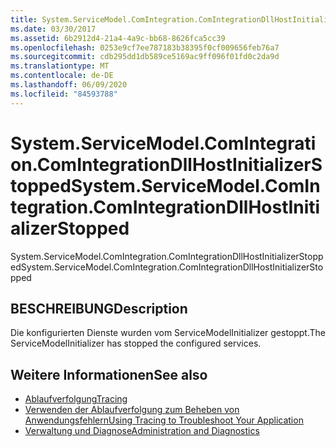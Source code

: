 ```yaml
---
title: System.ServiceModel.ComIntegration.ComIntegrationDllHostInitializerStopped
ms.date: 03/30/2017
ms.assetid: 6b2912d4-21a4-4a9c-bb68-8626fca5cc39
ms.openlocfilehash: 0253e9cf7ee787183b38395f0cf009656feb76a7
ms.sourcegitcommit: cdb295dd1db589ce5169ac9ff096f01fd0c2da9d
ms.translationtype: MT
ms.contentlocale: de-DE
ms.lasthandoff: 06/09/2020
ms.locfileid: "84593788"
---
```

# <a name="systemservicemodelcomintegrationcomintegrationdllhostinitializerstopped"></a><span data-ttu-id="a7f27-102">System.ServiceModel.ComIntegration.ComIntegrationDllHostInitializerStopped</span><span class="sxs-lookup"><span data-stu-id="a7f27-102">System.ServiceModel.ComIntegration.ComIntegrationDllHostInitializerStopped</span></span>
<span data-ttu-id="a7f27-103">System.ServiceModel.ComIntegration.ComIntegrationDllHostInitializerStopped</span><span class="sxs-lookup"><span data-stu-id="a7f27-103">System.ServiceModel.ComIntegration.ComIntegrationDllHostInitializerStopped</span></span>  
  
## <a name="description"></a><span data-ttu-id="a7f27-104">BESCHREIBUNG</span><span class="sxs-lookup"><span data-stu-id="a7f27-104">Description</span></span>  
 <span data-ttu-id="a7f27-105">Die konfigurierten Dienste wurden vom ServiceModelInitializer gestoppt.</span><span class="sxs-lookup"><span data-stu-id="a7f27-105">The ServiceModelInitializer has stopped the configured services.</span></span>  
  
## <a name="see-also"></a><span data-ttu-id="a7f27-106">Weitere Informationen</span><span class="sxs-lookup"><span data-stu-id="a7f27-106">See also</span></span>

- [<span data-ttu-id="a7f27-107">Ablaufverfolgung</span><span class="sxs-lookup"><span data-stu-id="a7f27-107">Tracing</span></span>](index.md)
- [<span data-ttu-id="a7f27-108">Verwenden der Ablaufverfolgung zum Beheben von Anwendungsfehlern</span><span class="sxs-lookup"><span data-stu-id="a7f27-108">Using Tracing to Troubleshoot Your Application</span></span>](using-tracing-to-troubleshoot-your-application.md)
- [<span data-ttu-id="a7f27-109">Verwaltung und Diagnose</span><span class="sxs-lookup"><span data-stu-id="a7f27-109">Administration and Diagnostics</span></span>](../index.md)
